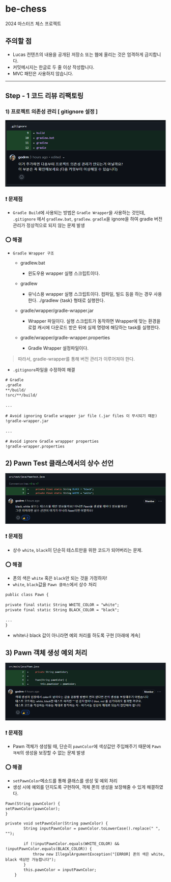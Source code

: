 # be-chess

2024 마스터즈 체스 프로젝트

## 주의할 점

- Lucas 컨텐츠의 내용을 공개된 저장소 또는 웹에 올리는 것은 엄격하게 금지합니다.
- 커밋메시지는 한글로 두 줄 이상 작성합니다.
- MVC 패턴은 사용하지 않습니다.

---

## Step - 1 코드 리뷰 리팩토링

### 1) 프로젝트 의존성 관리 [ gitignore 설정 ]

![img.png](step-1-review1.png)

### ❗ 문제점

- ```Gradle Build```에 사용되는 방법은 ```Gradle Wrapper```을 사용하는 것인데, ```.gitignore```
  에서 ```gradlew.bat```, ```gradlew```. ```gradle```을 ignore을 하여 gradle 버전 관리가 정상적으로 되지 않는 문제 발생

### ⭕️ 해결

- ```Gradle Wrapper 구조```
    - gradlew.bat
        - 윈도우용 wrapper 실행 스크립트이다.

    - gradlew
        - 유닉스용 wrapper 실행 스크립트이다. 컴파일, 빌드 등을 하는 경우 사용한다. ./gradlew {task} 형태로 실행한다.

    - gradle/wrapper/gradle-wrapper.jar
        - Wrapper 파일이다. 실행 스크립트가 동작하면 Wrapper에 맞는 환경을 로컬 캐시에 다운로드 받은 뒤에 실제 명령에 해당하는 task를 실행한다.

    - gradle/wrapper/gradle-wrapper.properties
        - Gradle Wrapper 설정파일이다.

> 따라서, gradle-wrapper를 통해 버전 관리가 이루어져야 한다.

- ```.gitignore```파일을 수정하여 해결

```angular2html
# Gradle
.gradle
**/build/
!src/**/build/

...

# Avoid ignoring Gradle wrapper jar file (.jar files 이 무시되기 때문)
!gradle-wrapper.jar

...

# Avoid ignore Gradle wrappper properties
!gradle-wrapper.properties
```

## 2) Pawn Test 클래스에서의 상수 선언

![step-1-review3.PNG](step-1-review3.PNG)

### ❗ 문제점

- 상수 ```white```, ```black```이 단순히 테스트만을 위한 코드가 되어버리는 문제.

### ⭕️ 해결

- 폰의 색은 ```white``` 혹은 ```black```만 되는 것을 가정하자!
- ```white```, ```black```값을 ```Pawn 클래스```에서 상수 처리

```angular2html
public class Pawn {

private final static String WHITE_COLOR = "white";
private final static String BLACK_COLOR = "black";

...
}
```

- white나 black 값이 아니라면 예외 처리를 하도록 구현 [아래에 계속]

## 3) Pawn 객체 생성 예외 처리

![step-1-review2.png](step-1-review2.png)

### ❗ 문제점

- Pawn 객체가 생성될 때, 단순히 ```pawnColor```에 색상값만 주입해주기 때문에 ```Pawn 객체```의 생성을 보장할 수 없는 문제 발생

### ⭕️ 해결

- ```setPawnColor```메소드를 통해 클래스를 생성 및 예외 처리
- 생성 시에 예외를 던지도록 구현하여, 객체 폰의 생성을 보장해줄 수 있게 해결하였다.

```angular2html
Pawn(String pawnColor) {
setPawnColor(pawnColor);
}
```

```
private void setPawnColor(String pawnColor) {
        String inputPawnColor = pawnColor.toLowerCase().replace(" ", "");

        if (!inputPawnColor.equals(WHITE_COLOR) && !inputPawnColor.equals(BLACK_COLOR)) {
            throw new IllegalArgumentException("[ERROR] 폰의 색은 white, black 색상만 가능합니다");
        }
        this.pawnColor = inputPawnColor;
    }
```





